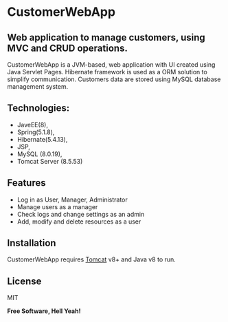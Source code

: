 # CustomerWebApp
## Web application to manage customers, using MVC and CRUD operations.


CustomerWebApp is a JVM-based, web application with UI created using Java Servlet Pages.
Hibernate framework is used as a ORM solution to simplify communication.
Customers data are stored using MySQL database management system. 

## Technologies:
- JaveEE(8),
- Spring(5.1.8),
- Hibernate(5.4.13),
- JSP,
- MySQL (8.0.19),
- Tomcat Server (8.5.53)

## Features

- Log in as User, Manager, Administrator
- Manage users as a manager
- Check logs and change settings as an admin
- Add, modify and delete resources as a user


## Installation

CustomerWebApp requires [Tomcat](http://tomcat.apache.org/) v8+ and Java v8 to run.

## License
MIT

**Free Software, Hell Yeah!**
